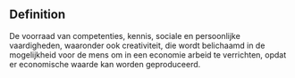 ## Definition
De voorraad van competenties, kennis, sociale en persoonlijke vaardigheden, waaronder ook creativiteit, die wordt belichaamd in de mogelijkheid voor de mens om in een economie arbeid te verrichten, opdat er economische waarde kan worden geproduceerd.